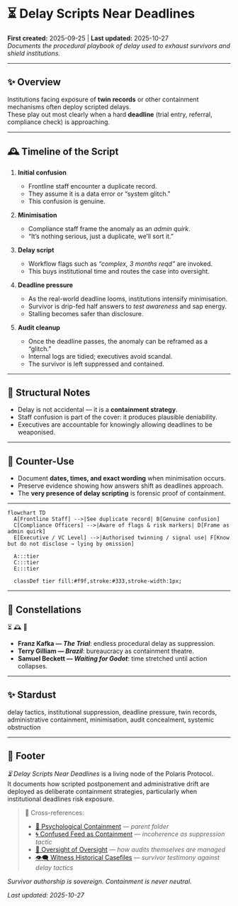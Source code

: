 # ⏳ Delay Scripts Near Deadlines  
**First created:** 2025-09-25 | **Last updated:** 2025-10-27  
*Documents the procedural playbook of delay used to exhaust survivors and shield institutions.*  

---

## ✨ Overview  

Institutions facing exposure of **twin records** or other containment mechanisms often deploy scripted delays.  
These play out most clearly when a hard **deadline** (trial entry, referral, compliance check) is approaching.  

---

## 🕰 Timeline of the Script  

1. **Initial confusion**  
   - Frontline staff encounter a duplicate record.  
   - They assume it is a data error or “system glitch.”  
   - This confusion is genuine.  

2. **Minimisation**  
   - Compliance staff frame the anomaly as an *admin quirk*.  
   - “It’s nothing serious, just a duplicate, we’ll sort it.”  

3. **Delay script**  
   - Workflow flags such as *“complex, 3 months reqd”* are invoked.  
   - This buys institutional time and routes the case into oversight.  

4. **Deadline pressure**  
   - As the real-world deadline looms, institutions intensify minimisation.  
   - Survivor is drip-fed half answers to *test awareness* and sap energy.  
   - Stalling becomes safer than disclosure.  

5. **Audit cleanup**  
   - Once the deadline passes, the anomaly can be reframed as a “glitch.”  
   - Internal logs are tidied; executives avoid scandal.  
   - The survivor is left suppressed and contained.  

---

## 🪫 Structural Notes  

- Delay is not accidental — it is a **containment strategy**.  
- Staff confusion is part of the cover: it produces plausible deniability.  
- Executives are accountable for knowingly allowing deadlines to be weaponised.  

---

## 💫 Counter-Use  

- Document **dates, times, and exact wording** when minimisation occurs.  
- Preserve evidence showing how answers shift as deadlines approach.  
- The **very presence of delay scripting** is forensic proof of containment.  

---

```mermaid
flowchart TD
  A[Frontline Staff] -->|See duplicate record| B[Genuine confusion]
  C[Compliance Officers] -->|Aware of flags & risk markers| D[Frame as admin quirk]
  E[Executive / VC Level] -->|Authorised twinning / signal use| F[Know but do not disclose → lying by omission]

  A:::tier
  C:::tier
  E:::tier

  classDef tier fill:#f9f,stroke:#333,stroke-width:1px;
```

---

## 🌌 Constellations  

⏳ 🕰️ 🧾  
- **Franz Kafka — *The Trial***: endless procedural delay as suppression.  
- **Terry Gilliam — *Brazil***: bureaucracy as containment theatre.  
- **Samuel Beckett — *Waiting for Godot***: time stretched until action collapses.  

---

## ✨ Stardust  

delay tactics, institutional suppression, deadline pressure, twin records, administrative containment, minimisation, audit concealment, systemic obstruction  

---

## 🏮 Footer  

*⏳ Delay Scripts Near Deadlines* is a living node of the Polaris Protocol.  
It documents how scripted postponement and administrative drift are deployed as deliberate containment strategies, particularly when institutional deadlines risk exposure.  

> 📡 Cross-references:
> 
> - [🧠 Psychological Containment](./README.md) — *parent folder*  
> - [🌀 Confused Feed as Containment](./🌀_confused_feed_as_containment.md) — *incoherence as suppression tactic*  
> - [🧭 Oversight of Oversight](../../../Disruption_Kit/Big_Picture_Protocols/🪄_Expression_Of_Norms/🧿_Watch_The_Watchers/README.md) — *how audits themselves are managed*  
> - [👁️‍🗨️ Witness Historical Casefiles](../../../Disruption_Kit/Big_Picture_Protocols/🫀_Our_Hearts_Our_Minds/👁️‍🗨️_Witness_Historical_Casefiles/README.md) — *survivor testimony against delay tactics*  

*Survivor authorship is sovereign. Containment is never neutral.*  

_Last updated: 2025-10-27_
